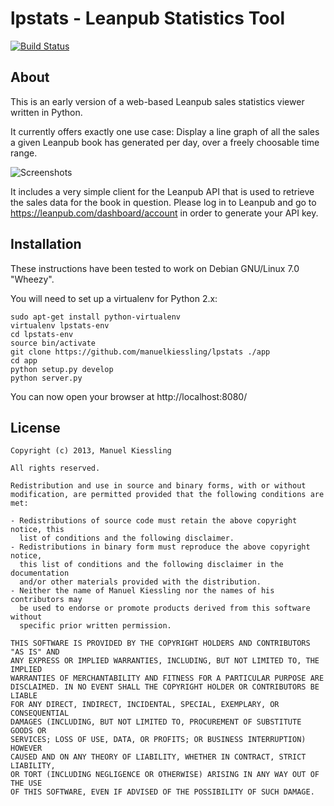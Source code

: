 # lpstats - Leanpub Statistics Tool

[![Build Status](https://travis-ci.org/manuelkiessling/lpstats.png?branch=master)](https://travis-ci.org/manuelkiessling/lpstats)


## About

This is an early version of a web-based Leanpub sales statistics viewer written
in Python.

It currently offers exactly one use case: Display a line graph of all the sales
a given Leanpub book has generated per day, over a freely choosable time range.

![Screenshots](https://raw.github.com/manuelkiessling/lpstats/master/other/lpstats-0.0.1_screenshot_490x371.png)

It includes a very simple client for the Leanpub API that is used to retrieve
the sales data for the book in question. Please log in to Leanpub and go to
https://leanpub.com/dashboard/account in order to generate your API key.


## Installation

These instructions have been tested to work on Debian GNU/Linux 7.0 "Wheezy".

You will need to set up a virtualenv for Python 2.x:

    sudo apt-get install python-virtualenv
    virtualenv lpstats-env
    cd lpstats-env
    source bin/activate
    git clone https://github.com/manuelkiessling/lpstats ./app
    cd app
    python setup.py develop
    python server.py

You can now open your browser at http://localhost:8080/


## License

    Copyright (c) 2013, Manuel Kiessling
    
    All rights reserved.
    
    Redistribution and use in source and binary forms, with or without
    modification, are permitted provided that the following conditions are met:
    
    - Redistributions of source code must retain the above copyright notice, this
      list of conditions and the following disclaimer.
    - Redistributions in binary form must reproduce the above copyright notice,
      this list of conditions and the following disclaimer in the documentation
      and/or other materials provided with the distribution.
    - Neither the name of Manuel Kiessling nor the names of his contributors may
      be used to endorse or promote products derived from this software without
      specific prior written permission.
    
    THIS SOFTWARE IS PROVIDED BY THE COPYRIGHT HOLDERS AND CONTRIBUTORS "AS IS" AND
    ANY EXPRESS OR IMPLIED WARRANTIES, INCLUDING, BUT NOT LIMITED TO, THE IMPLIED
    WARRANTIES OF MERCHANTABILITY AND FITNESS FOR A PARTICULAR PURPOSE ARE
    DISCLAIMED. IN NO EVENT SHALL THE COPYRIGHT HOLDER OR CONTRIBUTORS BE LIABLE
    FOR ANY DIRECT, INDIRECT, INCIDENTAL, SPECIAL, EXEMPLARY, OR CONSEQUENTIAL
    DAMAGES (INCLUDING, BUT NOT LIMITED TO, PROCUREMENT OF SUBSTITUTE GOODS OR
    SERVICES; LOSS OF USE, DATA, OR PROFITS; OR BUSINESS INTERRUPTION) HOWEVER
    CAUSED AND ON ANY THEORY OF LIABILITY, WHETHER IN CONTRACT, STRICT LIABILITY,
    OR TORT (INCLUDING NEGLIGENCE OR OTHERWISE) ARISING IN ANY WAY OUT OF THE USE
    OF THIS SOFTWARE, EVEN IF ADVISED OF THE POSSIBILITY OF SUCH DAMAGE.
